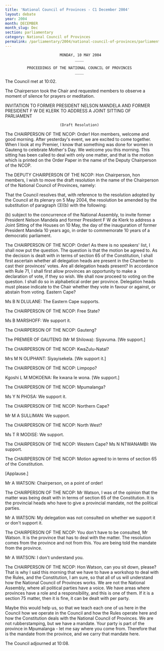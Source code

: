 ```yaml
---
title: 'National Council of Provinces - C1 December 2004'
layout: debate
year: 2004
month: DECEMBER
month_slug: Dec
section: parliamentary
category: National Council of Provinces
permalink: /parliamentary/2004/national-council-of-provinces/parliamentary-debates-NCOP-2004-00-C1
---
```


                             MONDAY, 10 MAY 2004
                                    ____

              PROCEEDINGS OF THE NATIONAL COUNCIL OF PROVINCES
                                    ____

The Council met at 10:02.

The Chairperson took the Chair and requested members to observe a moment  of
silence for prayers or meditation.

  INVITATION TO FORMER PRESIDENT NELSON MANDELA AND FORMER PRESIDENT F W DE
               KLERK TO ADDRESS A JOINT SITTING OF PARLIAMENT

                             (Draft Resolution)

The CHAIRPERSON OF THE NCOP: Order! Hon members, welcome and  good  morning.
After yesterday's event, we are excited to come together. When I look at  my
Premier, I know that something was done for women in  Gauteng  to  celebrate
Mother's Day. We welcome you this morning. This sitting has been  called  to
deal with only one matter, and that is the motion which is  printed  on  the
Order Paper in the name of the Deputy Chairperson of the NCOP.

The DEPUTY CHAIRPERSON OF THE NCOP: Hon Chairperson, hon members, I wish  to
move the draft resolution in the name of the  Chairperson  of  the  National
Council of Provinces, namely:


  That the Council resolves that, with reference to the resolution  adopted
  by the Council at its plenary on 5 May 2004, the resolution be amended by
  the substitution of paragraph (3)(b) with the following:


  (b) subject to the concurrence of the National Assembly, to invite former
       President Nelson Mandela and former President F W de Klerk to address
       a Joint Sitting of the Houses on 10 May, the day of the  inauguration
       of former President Mandela 10 years ago, in order to commemorate  10
       years of a democratic parliament.

The CHAIRPERSON OF THE NCOP: Order! As there is no speakers' list,  I  shall
now put the question. The question is that the motion be agreed to.  As  the
decision is dealt with in terms of section 65 of the Constitution,  I  shall
first ascertain whether all delegation heads are present in the  Chamber  to
cast  their  provinces'  votes.  Are  all  delegation  heads   present?   In
accordance with Rule 71, I shall first allow  provinces  an  opportunity  to
make a declaration of vote, if they so wish. We shall now proceed to  voting
on the  question.  I  shall  do  so  in  alphabetical  order  per  province.
Delegation heads must please indicate to the  Chair  whether  they  vote  in
favour or against, or abstain from voting. Eastern Cape?

Ms B N DLULANE: The Eastern Cape supports.

The CHAIRPERSON OF THE NCOP: Free State?

Ms B MARSHOFF: We support it.

The CHAIRPERSON OF THE NCOP: Gauteng?

The PREMIER OF GAUTENG (Mr M Shilowa): Siyavuma. [We support.]

The CHAIRPERSON OF THE NCOP: KwaZulu-Natal?

Mrs M N OLIPHANT: Siyayisekela. [We support it.]

The CHAIRPERSON OF THE NCOP: Limpopo?

Kgoshi L M MOKOENA: Re kwana le wona. [We support.]

The CHAIRPERSON OF THE NCOP: Mpumalanga?

Ms Y N PHOSA: We support it.

The CHAIRPERSON OF THE NCOP: Northern Cape?

Mr M A SULLIMAN: We support.

The CHAIRPERSON OF THE NCOP: North West?

Ms T R MODISE: We support.

The CHAIRPERSON OF THE NCOP: Western Cape?
Ms N NTWANAMBI: We support.

The CHAIRPERSON OF THE NCOP: Motion agreed to in terms of section 65 of  the
Constitution.

[Applause.]

Mr A WATSON: Chairperson, on a point of order!

The CHAIRPERSON OF THE NCOP: Mr Watson,  I  was  of  the  opinion  that  the
matter was being dealt with in terms of section 65 of the  Constitution.  It
is the provincial heads who have to  give  a  provincial  mandate,  not  the
political parties.

Mr A WATSON: My delegation was not consulted on whether  we  support  it  or
don't support it.

The CHAIRPERSON OF THE NCOP: You don't have to be consulted, Mr  Watson.  It
is the province that has to deal with the matter. The resolution comes  from
the province and not from this. You are being  told  the  mandate  from  the
province.

Mr A WATSON: I don't understand you.

The CHAIRPERSON OF THE NCOP: Hon Watson, can you sit down, please?  That  is
why I said this morning that we have to have a workshop  to  deal  with  the
Rules, and the Constitution, I am sure, so that all of  us  will  understand
how the National Council  of  Provinces  works.  We  are  not  the  National
Assembly, where all political parties have a  voice.  We  have  areas  where
provinces have a role and a responsibility, and this is one of them.  If  it
is a section 75 matter, then it is fine, it can be dealt with per party.

Maybe this would help us, so that we teach  each  one  of  us  here  in  the
Council how we operate in the Council and how the  Rules  operate  here  and
how the Constitution deals with the National Council of  Provinces.  We  are
not rubberstamping, but we have  a  mandate.  Your  party  is  part  of  the
province in Mpumalanga - let me say where you come from. Therefore  that  is
the mandate from the province, and we carry that mandate here.

The Council adjourned at 10:08.


